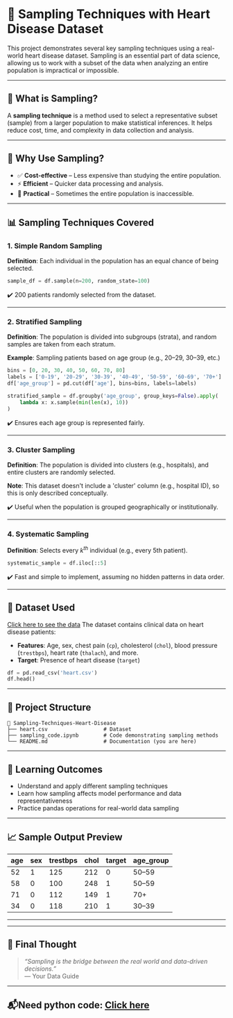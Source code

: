 # 🧪 Sampling Techniques with Heart Disease Dataset

This project demonstrates several key sampling techniques using a real-world heart disease dataset. Sampling is an essential part of data science, allowing us to work with a subset of the data when analyzing an entire population is impractical or impossible.

---

## 📌 What is Sampling?

A **sampling technique** is a method used to select a representative subset (sample) from a larger population to make statistical inferences. It helps reduce cost, time, and complexity in data collection and analysis.

---

## 🌟 Why Use Sampling?

- ✅ **Cost-effective** – Less expensive than studying the entire population.
- ⚡ **Efficient** – Quicker data processing and analysis.
- 🔧 **Practical** – Sometimes the entire population is inaccessible.

---

## 📊 Sampling Techniques Covered

### 1. Simple Random Sampling

**Definition**: Each individual in the population has an equal chance of being selected.

```python
sample_df = df.sample(n=200, random_state=100)
```

✔️ 200 patients randomly selected from the dataset.

---

### 2. Stratified Sampling

**Definition**: The population is divided into subgroups (strata), and random samples are taken from each stratum.

**Example**: Sampling patients based on age group (e.g., 20–29, 30–39, etc.)

```python
bins = [0, 20, 30, 40, 50, 60, 70, 80]
labels = ['0-19', '20-29', '30-39', '40-49', '50-59', '60-69', '70+']
df['age_group'] = pd.cut(df['age'], bins=bins, labels=labels)

stratified_sample = df.groupby('age_group', group_keys=False).apply(
    lambda x: x.sample(min(len(x), 10))
)
```

✔️ Ensures each age group is represented fairly.

---

### 3. Cluster Sampling

**Definition**: The population is divided into clusters (e.g., hospitals), and entire clusters are randomly selected.

**Note**: This dataset doesn't include a 'cluster' column (e.g., hospital ID), so this is only described conceptually.

✔️ Useful when the population is grouped geographically or institutionally.

---

### 4. Systematic Sampling

**Definition**: Selects every _k<sup>th</sup>_ individual (e.g., every 5th patient).

```python
systematic_sample = df.iloc[::5]
```

✔️ Fast and simple to implement, assuming no hidden patterns in data order.

---

## 🥪 Dataset Used
[Click here to see the data](https://github.com/BI-with-Sabbir/Statistics-for-Data-Science-using-python/blob/main/Sampling%20Methods%20in%20Statistics/heart.csv)
The dataset contains clinical data on heart disease patients:

- **Features**: Age, sex, chest pain (`cp`), cholesterol (`chol`), blood pressure (`trestbps`), heart rate (`thalach`), and more.
- **Target**: Presence of heart disease (`target`)

```python
df = pd.read_csv('heart.csv')
df.head()
```

---

## 📁 Project Structure

```
📆 Sampling-Techniques-Heart-Disease
├── heart.csv                  # Dataset
├── sampling_code.ipynb        # Code demonstrating sampling methods
└── README.md                  # Documentation (you are here)
```

---

## 📒 Learning Outcomes

- Understand and apply different sampling techniques
- Learn how sampling affects model performance and data representativeness
- Practice pandas operations for real-world data sampling

---

## 📈 Sample Output Preview

| age | sex | trestbps | chol | target | age_group |
|-----|-----|----------|------|--------|-----------|
| 52  | 1   | 125      | 212  | 0      | 50–59     |
| 58  | 0   | 100      | 248  | 1      | 50–59     |
| 71  | 0   | 112      | 149  | 1      | 70+       |
| 34  | 0   | 118      | 210  | 1      | 30–39     |

---


---

## 🧠 Final Thought

> _“Sampling is the bridge between the real world and data-driven decisions.”_  
> — Your Data Guide

---

## 📬Need python code: [Click here](https://github.com/BI-with-Sabbir/Statistics-for-Data-Science-using-python/blob/main/Sampling%20Methods%20in%20Statistics/Sampling%20Methods%20in%20Statistics.ipynb)



